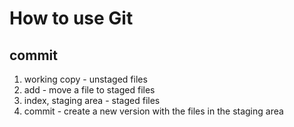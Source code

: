 # How to use Git

## commit

1. working copy - unstaged files
2. add - move a file to staged files
3. index, staging area - staged files
4. commit - create a new version with the files in the staging area
